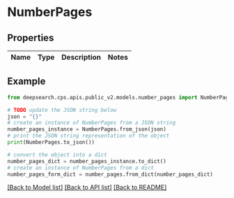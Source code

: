 # NumberPages


## Properties

Name | Type | Description | Notes
------------ | ------------- | ------------- | -------------

## Example

```python
from deepsearch.cps.apis.public_v2.models.number_pages import NumberPages

# TODO update the JSON string below
json = "{}"
# create an instance of NumberPages from a JSON string
number_pages_instance = NumberPages.from_json(json)
# print the JSON string representation of the object
print(NumberPages.to_json())

# convert the object into a dict
number_pages_dict = number_pages_instance.to_dict()
# create an instance of NumberPages from a dict
number_pages_form_dict = number_pages.from_dict(number_pages_dict)
```
[[Back to Model list]](../README.md#documentation-for-models) [[Back to API list]](../README.md#documentation-for-api-endpoints) [[Back to README]](../README.md)


